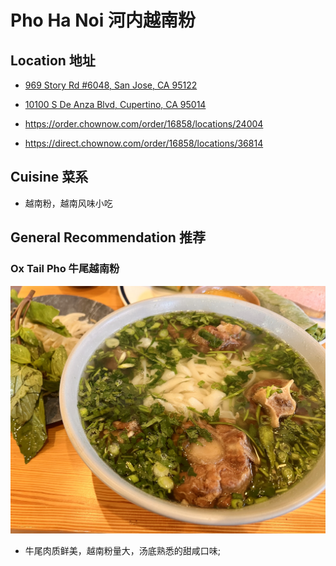 # Pho Ha Noi  河内越南粉

## Location 地址

- [969 Story Rd #6048, San Jose, CA 95122](https://goo.gl/maps/eZcgzKveBT6BZWHPA)

- [10100 S De Anza Blvd, Cupertino, CA 95014](https://goo.gl/maps/X2tmkDBfRjTDTPk99)

- <https://order.chownow.com/order/16858/locations/24004>

- <https://direct.chownow.com/order/16858/locations/36814>

## Cuisine 菜系

- 越南粉，越南风味小吃

## General Recommendation 推荐

### Ox Tail Pho 牛尾越南粉

![Ox Tail Pho](Pix2022Oct02nd/ox_tail_pho.jpeg)

- 牛尾肉质鲜美，越南粉量大，汤底熟悉的甜咸口味;
